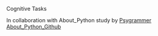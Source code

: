 Cognitive Tasks

In collaboration with About_Python study by [Psygrammer](https://thepsygrammer.wordpress.com/) [About_Python_Github](https://github.com/psygrammer/about_python_psychopy)
